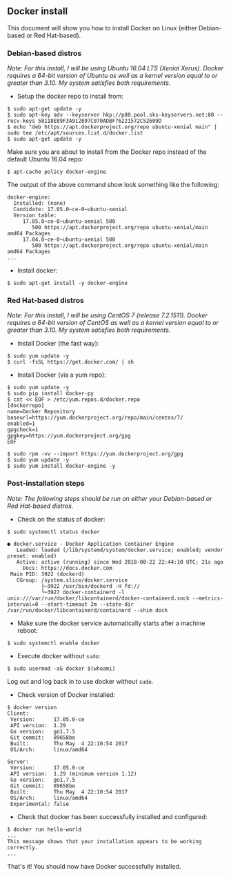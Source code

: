## Docker install

This document will show you how to install Docker on Linux (either Debian-based or Red Hat-based).

### Debian-based distros

*Note: For this install, I will be using Ubuntu 16.04 LTS (Xenial Xerus). Docker requires a 64-bit version of Ubuntu as well as a kernel version equal to or greater than 3.10. My system satisfies both requirements.*

* Setup the docker repo to install from:
```
$ sudo apt-get update -y
$ sudo apt-key adv --keyserver hkp://p80.pool.sks-keyservers.net:80 --recv-keys 58118E89F3A912897C070ADBF76221572C52609D
$ echo "deb https://apt.dockerproject.org/repo ubuntu-xenial main" | sudo tee /etc/apt/sources.list.d/docker.list
$ sudo apt-get update -y
```

Make sure you are about to install from the Docker repo instead of the default Ubuntu 16.04 repo:
```
$ apt-cache policy docker-engine
```

The output of the above command show look something like the following:
```
docker-engine:
  Installed: (none)
  Candidate: 17.05.0~ce-0~ubuntu-xenial
  Version table:
     17.05.0~ce-0~ubuntu-xenial 500
        500 https://apt.dockerproject.org/repo ubuntu-xenial/main amd64 Packages
     17.04.0~ce-0~ubuntu-xenial 500
        500 https://apt.dockerproject.org/repo ubuntu-xenial/main amd64 Packages
...
```

* Install docker:
```
$ sudo apt-get install -y docker-engine
```

### Red Hat-based distros

*Note: For this install, I will be using CentOS 7 (release 7.2.1511). Docker requires a 64-bit version of CentOS as well as a kernel version equal to or greater than 3.10. My system satisfies both requirements.*

* Install Docker (the fast way):
```
$ sudo yum update -y
$ curl -fsSL https://get.docker.com/ | sh
```

* Install Docker (via a yum repo):
```
$ sudo yum update -y
$ sudo pip install docker-py
$ cat << EOF > /etc/yum.repos.d/docker.repo
[dockerrepo]
name=Docker Repository
baseurl=https://yum.dockerproject.org/repo/main/centos/7/
enabled=1
gpgcheck=1
gpgkey=https://yum.dockerproject.org/gpg
EOF

$ sudo rpm -vv --import https://yum.dockerproject.org/gpg
$ sudo yum update -y
$ sudo yum install docker-engine -y
```

### Post-installation steps

*Note: The following steps should be run on either your Debian-based or Red Hat-based distros.*

* Check on the status of docker:
```
$ sudo systemctl status docker

● docker.service - Docker Application Container Engine
   Loaded: loaded (/lib/systemd/system/docker.service; enabled; vendor preset: enabled)
   Active: active (running) since Wed 2018-08-22 22:44:10 UTC; 21s ago
     Docs: https://docs.docker.com
 Main PID: 3922 (dockerd)
   CGroup: /system.slice/docker.service
           ├─3922 /usr/bin/dockerd -H fd://
           └─3927 docker-containerd -l unix:///var/run/docker/libcontainerd/docker-containerd.sock --metrics-interval=0 --start-timeout 2m --state-dir /var/run/docker/libcontainerd/containerd --shim dock
```

* Make sure the docker service automatically starts after a machine reboot:
```
$ sudo systemctl enable docker
```

* Execute docker without `sudo`:
```
$ sudo usermod -aG docker $(whoami)
```
Log out and log back in to use docker without `sudo`.

* Check version of Docker installed:
```
$ docker version
Client:
 Version:      17.05.0-ce
 API version:  1.29
 Go version:   go1.7.5
 Git commit:   89658be
 Built:        Thu May  4 22:10:54 2017
 OS/Arch:      linux/amd64

Server:
 Version:      17.05.0-ce
 API version:  1.29 (minimum version 1.12)
 Go version:   go1.7.5
 Git commit:   89658be
 Built:        Thu May  4 22:10:54 2017
 OS/Arch:      linux/amd64
 Experimental: false
```

* Check that docker has been successfully installed and configured:
```
$ docker run hello-world
...
This message shows that your installation appears to be working correctly.
...
```

That's it! You should now have Docker successfully installed.
